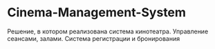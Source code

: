 # Cinema-Management-System
Решение, в котором реализована система кинотеатра. Управление сеансами, залами. Система регистрации и бронирования
